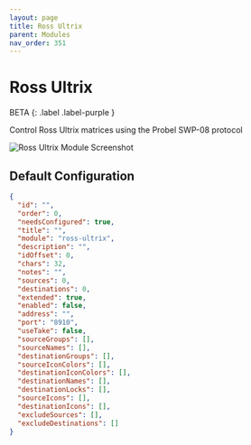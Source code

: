 ```yaml
---
layout: page
title: Ross Ultrix
parent: Modules
nav_order: 351
---
```


# Ross Ultrix

BETA
{: .label .label-purple }

Control Ross Ultrix matrices using the Probel SWP-08 protocol

![Ross Ultrix Module Screenshot](/bug/assets/images/screenshots/module-ross-ultrix.png)

## Default Configuration

```json
{
  "id": "",
  "order": 0,
  "needsConfigured": true,
  "title": "",
  "module": "ross-ultrix",
  "description": "",
  "idOffset": 0,
  "chars": 32,
  "notes": "",
  "sources": 0,
  "destinations": 0,
  "extended": true,
  "enabled": false,
  "address": "",
  "port": "8910",
  "useTake": false,
  "sourceGroups": [],
  "sourceNames": [],
  "destinationGroups": [],
  "sourceIconColors": [],
  "destinationIconColors": [],
  "destinationNames": [],
  "destinationLocks": [],
  "sourceIcons": [],
  "destinationIcons": [],
  "excludeSources": [],
  "excludeDestinations": []
}
```            

